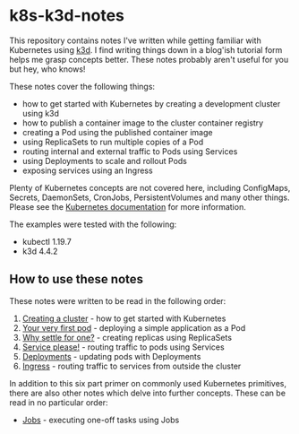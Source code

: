 # k8s-k3d-notes

This repository contains notes I've written while getting familiar with Kubernetes using [k3d](https://github.com/rancher/k3d). I find writing things down in a blog'ish tutorial form helps me grasp concepts better. These notes probably aren't useful for you but hey, who knows!

These notes cover the following things:

- how to get started with Kubernetes by creating a development cluster using k3d
- how to publish a container image to the cluster container registry
- creating a Pod using the published container image
- using ReplicaSets to run multiple copies of a Pod
- routing internal and external traffic to Pods using Services
- using Deployments to scale and rollout Pods
- exposing services using an Ingress

Plenty of Kubernetes concepts are not covered here, including ConfigMaps, Secrets, DaemonSets, CronJobs, PersistentVolumes and many other things. Please see the [Kubernetes documentation](https://kubernetes.io/docs/concepts/) for more information.

The examples were tested with the following:

- kubectl 1.19.7
- k3d 4.4.2

## How to use these notes

These notes were written to be read in the following order:

1. [Creating a cluster](docs/cluster/README.md) - how to get started with Kubernetes
2. [Your very first pod](docs/pod/README.md) - deploying a simple application as a Pod
3. [Why settle for one?](docs/replicaset/README.md) - creating replicas using ReplicaSets
4. [Service please!](docs/service/README.md) - routing traffic to pods using Services
5. [Deployments](docs/deployment/README.md) - updating pods with Deployments
6. [Ingress](docs/ingress/README.md) - routing traffic to services from outside the cluster

In addition to this six part primer on commonly used Kubernetes primitives, there are also other notes which delve into further concepts. These can be read in no particular order:

- [Jobs](docs/job/README.md) - executing one-off tasks using Jobs
